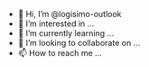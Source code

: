- 👋 Hi, I’m @logisimo-outlook
- 👀 I’m interested in ...
- 🌱 I’m currently learning ...
- 💞️ I’m looking to collaborate on ...
- 📫 How to reach me ...

<!---
logisimo-outlook/logisimo-outlook is a ✨ special ✨ repository because its `README.md` (this file) appears on your GitHub profile.
You can click the Preview link to take a look at your changes.
--->
